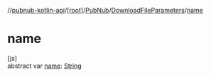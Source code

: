 //[pubnub-kotlin-api](../../../../index.md)/[[root]](../../index.md)/[PubNub](../index.md)/[DownloadFileParameters](index.md)/[name](name.md)

# name

[js]\
abstract var [name](name.md): [String](https://kotlinlang.org/api/latest/jvm/stdlib/kotlin/-string/index.html)
